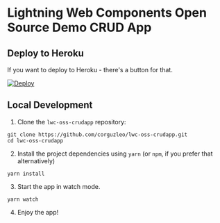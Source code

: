 # Lightning Web Components Open Source Demo CRUD App

## Deploy to Heroku

If you want to deploy to Heroku - there's a button for that.

[![Deploy](https://www.herokucdn.com/deploy/button.svg)](https://heroku.com/deploy)

## Local Development

1. Clone the `lwc-oss-crudapp` repository:

```
git clone https://github.com/corguzleo/lwc-oss-crudapp.git
cd lwc-oss-crudapp
```

2. Install the project dependencies using `yarn` (or `npm`, if you prefer that alternatively)

```
yarn install
```

3. Start the app in watch mode.

```
yarn watch
```

4. Enjoy the app!
